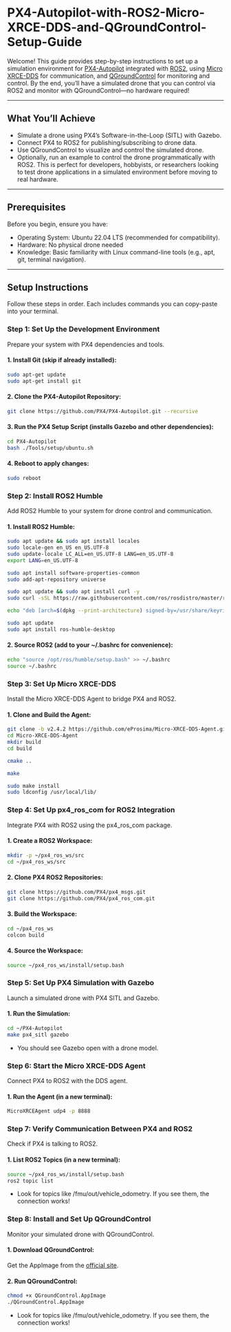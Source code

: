 # PX4-Autopilot-with-ROS2-Micro-XRCE-DDS-and-QGroundControl-Setup-Guide
Welcome! This guide provides step-by-step instructions to set up a simulation environment for [PX4-Autopilot](https://px4.io/) integrated with [ROS2](https://docs.ros.org/en/humble/Installation/Ubuntu-Install-Debs.html), using [Micro XRCE-DDS](https://docs.px4.io/main/en/middleware/uxrce_dds.html) for communication, and [QGroundControl](https://d176tv9ibo4jno.cloudfront.net/builds/master/QGroundControl-x86_64.AppImage) for monitoring and control. By the end, you’ll have a simulated drone that you can control via ROS2 and monitor with QGroundControl—no hardware required!

---
## What You’ll Achieve
- Simulate a drone using PX4’s Software-in-the-Loop (SITL) with Gazebo.
- Connect PX4 to ROS2 for publishing/subscribing to drone data.
- Use QGroundControl to visualize and control the simulated drone.
- Optionally, run an example to control the drone programmatically with ROS2.
This is perfect for developers, hobbyists, or researchers looking to test drone applications in a simulated environment before moving to real hardware.
---
## Prerequisites
Before you begin, ensure you have:
- Operating System: Ubuntu 22.04 LTS (recommended for compatibility).
- Hardware: No physical drone needed
- Knowledge: Basic familiarity with Linux command-line tools (e.g., apt, git, terminal navigation).
---
## Setup Instructions
Follow these steps in order. Each includes commands you can copy-paste into your terminal.
### Step 1: Set Up the Development Environment
Prepare your system with PX4 dependencies and tools.

#### 1. Install Git (skip if already installed):
```bash
sudo apt-get update
sudo apt-get install git
```

#### 2. Clone the PX4-Autopilot Repository:
```bash
git clone https://github.com/PX4/PX4-Autopilot.git --recursive
```

#### 3. Run the PX4 Setup Script (installs Gazebo and other dependencies):
```bash
cd PX4-Autopilot
bash ./Tools/setup/ubuntu.sh
```
#### 4. Reboot to apply changes:
```bash
sudo reboot
```

### Step 2: Install ROS2 Humble
Add ROS2 Humble to your system for drone control and communication.

#### 1. Install ROS2 Humble:
```bash
sudo apt update && sudo apt install locales
sudo locale-gen en_US en_US.UTF-8
sudo update-locale LC_ALL=en_US.UTF-8 LANG=en_US.UTF-8
export LANG=en_US.UTF-8

sudo apt install software-properties-common
sudo add-apt-repository universe

sudo apt update && sudo apt install curl -y
sudo curl -sSL https://raw.githubusercontent.com/ros/rosdistro/master/ros.key -o /usr/share/keyrings/ros-archive-keyring.gpg

echo "deb [arch=$(dpkg --print-architecture) signed-by=/usr/share/keyrings/ros-archive-keyring.gpg] http://packages.ros.org/ros2/ubuntu $(. /etc/os-release && echo $UBUNTU_CODENAME) main" | sudo tee /etc/apt/sources.list.d/ros2.list > /dev/null

sudo apt update
sudo apt install ros-humble-desktop
```

#### 2. Source ROS2 (add to your ~/.bashrc for convenience):
```bash
echo "source /opt/ros/humble/setup.bash" >> ~/.bashrc
source ~/.bashrc
```

### Step 3: Set Up Micro XRCE-DDS
Install the Micro XRCE-DDS Agent to bridge PX4 and ROS2.

#### 1. Clone and Build the Agent:
```bash
git clone -b v2.4.2 https://github.com/eProsima/Micro-XRCE-DDS-Agent.git
cd Micro-XRCE-DDS-Agent
mkdir build
cd build
```
```bash
cmake ..
```
```bash
make
```
```bash
sudo make install
sudo ldconfig /usr/local/lib/
```

### Step 4: Set Up px4_ros_com for ROS2 Integration
Integrate PX4 with ROS2 using the px4_ros_com package.

#### 1. Create a ROS2 Workspace:
```bash
mkdir -p ~/px4_ros_ws/src
cd ~/px4_ros_ws/src
```

#### 2. Clone PX4 ROS2 Repositories:
```bash
git clone https://github.com/PX4/px4_msgs.git
git clone https://github.com/PX4/px4_ros_com.git
```

#### 3. Build the Workspace:
```bash
cd ~/px4_ros_ws
colcon build
```
#### 4. Source the Workspace:
```bash
source ~/px4_ros_ws/install/setup.bash
```

### Step 5: Set Up PX4 Simulation with Gazebo
Launch a simulated drone with PX4 SITL and Gazebo.

#### 1. Run the Simulation:
```bash
cd ~/PX4-Autopilot
make px4_sitl gazebo
```
- You should see Gazebo open with a drone model.

### Step 6: Start the Micro XRCE-DDS Agent
Connect PX4 to ROS2 with the DDS agent.

#### 1. Run the Agent (in a new terminal):
```bash
MicroXRCEAgent udp4 -p 8888
```

### Step 7: Verify Communication Between PX4 and ROS2
Check if PX4 is talking to ROS2.

#### 1. List ROS2 Topics (in a new terminal):
```bash
source ~/px4_ros_ws/install/setup.bash
ros2 topic list
```
- Look for topics like /fmu/out/vehicle_odometry. If you see them, the connection works!

### Step 8: Install and Set Up QGroundControl
Monitor your simulated drone with QGroundControl.

#### 1. Download QGroundControl:
Get the AppImage from the [official site](https://d176tv9ibo4jno.cloudfront.net/builds/master/QGroundControl-x86_64.AppImage).

#### 2. Run QGroundControl:
```bash
chmod +x QGroundControl.AppImage
./QGroundControl.AppImage
```
- Look for topics like /fmu/out/vehicle_odometry. If you see them, the connection works!

